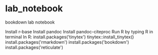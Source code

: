 # lab_notebook
bookdown lab notebook

Install r-base
Install pandoc
Install pandoc-citeproc
Run R by typing R in terminal
In R:
install.packages('tinytex')
tinytex::install_tinytex()
install.packages('rmarkdown')
install.packages('bookdown')
install.packages('reticulate')
